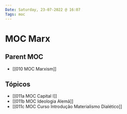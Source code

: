 ```yaml
---
Date: Saturday, 23-07-2022 @ 16:07
Tags: moc 
---
```

# MOC Marx

## Parent MOC
- [[010 MOC Marxism]]

## Tópicos
- [[011a MOC Capital I]]
- [[011b MOC Ideologia Alemã]]
- [[011c MOC Curso Introdução Materialismo Dialético]]